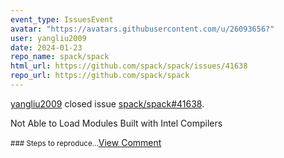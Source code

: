 ```yaml
---
event_type: IssuesEvent
avatar: "https://avatars.githubusercontent.com/u/26093656?"
user: yangliu2009
date: 2024-01-23
repo_name: spack/spack
html_url: https://github.com/spack/spack/issues/41638
repo_url: https://github.com/spack/spack
---
```


<a href='https://github.com/yangliu2009' target='_blank'>yangliu2009</a> closed issue <a href='https://github.com/spack/spack/issues/41638' target='_blank'>spack/spack#41638</a>.

<p>Not Able to Load Modules Built with Intel Compilers</p><small>### Steps to reproduce...</small><a href='https://github.com/spack/spack/issues/41638' target='_blank'>View Comment</a>